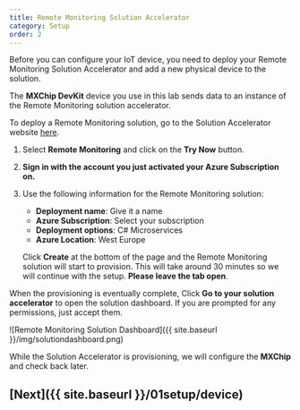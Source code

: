 ```yaml
---
title: Remote Monitoring Solution Accelerator
category: Setup
order: 2
---
```


Before you can configure your IoT device, you need to deploy your Remote Monitoring Solution Accelerator and add a new physical device to the solution.

The **MXChip DevKit** device you use in this lab sends data to an instance of the Remote Monitoring solution accelerator. 

To deploy a Remote Monitoring solution, go to the Solution Accelerator website [here](https://www.azureiotsolutions.com/Accelerators).

1. Select **Remote Monitoring** and click on the **Try Now** button. 

1. **Sign in with the account you just activated your Azure Subscription on.**

1. Use the following information for the Remote Monitoring solution:
    - **Deployment name**: Give it a name
    - **Azure Subscription**: Select your subscription
    - **Deployment options**: C# Microservices
    - **Azure Location**: West Europe 

    Click **Create** at the bottom of the page and the Remote Monitoring solution will start to provision. This will take around 30 minutes so we will continue with the setup. **Please leave the tab open**.
    
When the provisioning is eventually complete, Click **Go to your solution accelerator** to open the solution dashboard. If you are prompted for any permissions, just accept them.

![Remote Monitoring Solution Dashboard]({{ site.baseurl }}/img/solutiondashboard.png)

While the Solution Accelerator is provisioning, we will configure the **MXChip** and check back later.

## [Next]({{ site.baseurl }}/01setup/device)
